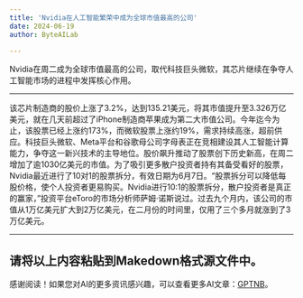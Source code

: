```yaml
---
title: 'Nvidia在人工智能繁荣中成为全球市值最高的公司'
date: 2024-06-19
author: ByteAILab

---
```


Nvidia在周二成为全球市值最高的公司，取代科技巨头微软，其芯片继续在争夺人工智能市场的进程中发挥核心作用。

---
该芯片制造商的股价上涨了3.2%，达到135.21美元，将其市值提升至3.326万亿美元，就在几天前超过了iPhone制造商苹果成为第二大市值公司。今年迄今为止，该股票已经上涨约173%，而微软股票上涨约19%，需求持续高涨，超前供应。科技巨头微软、Meta平台和谷歌母公司字母表正在竞相建设其人工智能计算能力，争夺这一新兴技术的主导地位。股价飙升推动了股票创下历史新高，在周二增加了逾1030亿美元的市值。为了吸引更多散户投资者持有其备受看好的股票，Nvidia最近进行了10对1的股票拆分，有效日期为6月7日。“股票拆分可以降低每股价格，使个人投资者更易购买。Nvidia进行10:1的股票拆分，散户投资者是真正的赢家，”投资平台eToro的市场分析师萨姆·诺斯说过。过去九个月内，该公司的市值从1万亿美元扩大到2万亿美元，在二月份的时间里，仅用了三个多月就涨到了3万亿美元。


---

请将以上内容粘贴到Makedown格式源文件中。
---
感谢阅读！如果您对AI的更多资讯感兴趣，可以查看更多AI文章：[GPTNB](https://gptnb.com)。